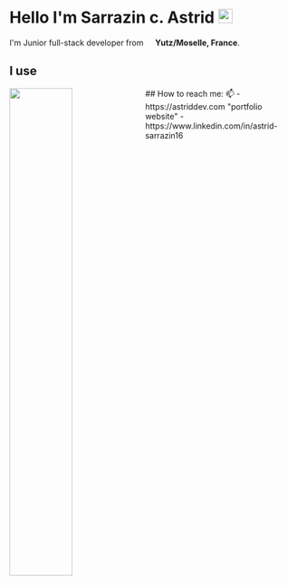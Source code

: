 # Hello I'm **Sarrazin c. Astrid** <img src="https://media.giphy.com/media/hvRJCLFzcasrR4ia7z/giphy.gif" width="25px">
 I'm Junior full-stack developer from <img src="https://cdn-icons-png.flaticon.com/512/197/197560.png" width="13"/> <b>Yutz/Moselle, France</b>.

## I use
  <img align="left" width="47%" src="https://img.shields.io/badge/html5-%23E34F26.svg?style=for-the-badge&logo=html5&logoColor=white" />
 ## How to reach me: 📫 
- https://astriddev.com "portfolio website"
- https://www.linkedin.com/in/astrid-sarrazin16
 
